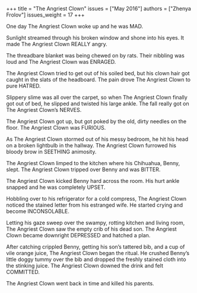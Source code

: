 +++
title = "The Angriest Clown"
issues = ["May 2016"]
authors = ["Zhenya Frolov"]
issues_weight = 17
+++

One day The Angriest Clown woke up and he was MAD.

Sunlight streamed through his broken window and shone into his eyes. It made The Angriest Clown REALLY angry.

The threadbare blanket was being chewed on by rats. Their nibbling was loud and The Angriest Clown was ENRAGED.

The Angriest Clown tried to get out of his soiled bed, but his clown hair got caught in the slats of the headboard. The pain drove The Angriest Clown to pure HATRED.

Slippery slime was all over the carpet, so when The Angriest Clown finally got out of bed, he slipped and twisted his large ankle. The fall really got on The Angriest Clown’s NERVES.

The Angriest Clown got up, but got poked by the old, dirty needles on the floor. The Angriest Clown was FURIOUS.

As The Angriest Clown stormed out of his messy bedroom, he hit his head on a broken lightbulb in the hallway. The Angriest Clown furrowed his bloody brow in SEETHING animosity.

The Angriest Clown limped to the kitchen where his Chihuahua, Benny, slept. The Angriest Clown tripped over Benny and was BITTER.

The Angriest Clown kicked Benny hard across the room. His hurt ankle snapped and he was completely UPSET.

Hobbling over to his refrigerator for a cold compress, The Angriest Clown noticed the stained letter from his estranged wife. He started crying and become INCONSOLABLE.

Letting his gaze sweep over the swampy, rotting kitchen and living room, The Angriest Clown saw the empty crib of his dead son. The Angriest Clown became downright DEPRESSED and hatched a plan.

After catching crippled Benny, getting his son’s tattered bib, and a cup of vile orange juice, The Angriest Clown began the ritual. He crushed Benny’s little doggy tummy over the bib and dropped the freshly stained cloth into the stinking juice. The Angriest Clown downed the drink and felt COMMITTED.

The Angriest Clown went back in time and killed his parents.
